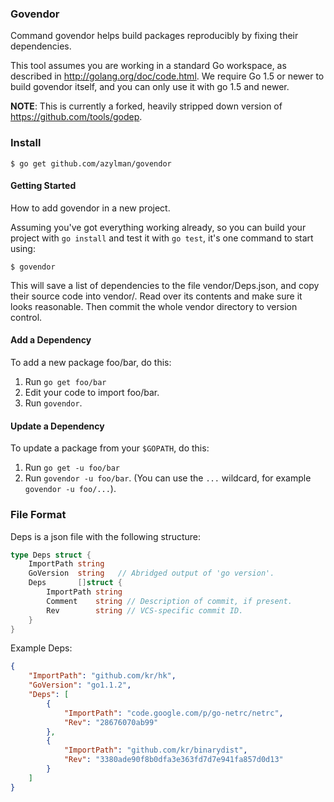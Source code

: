 ### Govendor

Command govendor helps build packages reproducibly by fixing their dependencies.

This tool assumes you are working in a standard Go workspace,
as described in http://golang.org/doc/code.html. We require Go 1.5
or newer to build govendor itself, and you can only use it with go 1.5 and newer.

**NOTE**: This is currently a forked, heavily stripped down version of https://github.com/tools/godep.

### Install

	$ go get github.com/azylman/govendor

#### Getting Started

How to add govendor in a new project.

Assuming you've got everything working already, so you can
build your project with `go install` and test it with `go test`,
it's one command to start using:

	$ govendor

This will save a list of dependencies to the file vendor/Deps.json,
and copy their source code into vendor/.
Read over its contents and make sure it looks reasonable.
Then commit the whole vendor directory to version control.

#### Add a Dependency

To add a new package foo/bar, do this:

1. Run `go get foo/bar`
2. Edit your code to import foo/bar.
3. Run `govendor`.

#### Update a Dependency

To update a package from your `$GOPATH`, do this:

1. Run `go get -u foo/bar`
2. Run `govendor -u foo/bar`. (You can use the `...` wildcard,
for example `govendor -u foo/...`).

### File Format

Deps is a json file with the following structure:

```go
type Deps struct {
	ImportPath string
	GoVersion  string   // Abridged output of 'go version'.
	Deps       []struct {
		ImportPath string
		Comment    string // Description of commit, if present.
		Rev        string // VCS-specific commit ID.
	}
}
```

Example Deps:

```json
{
	"ImportPath": "github.com/kr/hk",
	"GoVersion": "go1.1.2",
	"Deps": [
		{
			"ImportPath": "code.google.com/p/go-netrc/netrc",
			"Rev": "28676070ab99"
		},
		{
			"ImportPath": "github.com/kr/binarydist",
			"Rev": "3380ade90f8b0dfa3e363fd7d7e941fa857d0d13"
		}
	]
}
```
